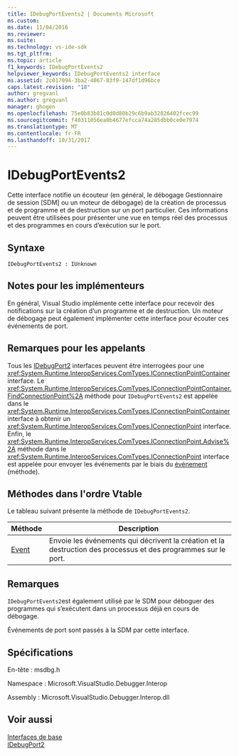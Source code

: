 ```yaml
---
title: IDebugPortEvents2 | Documents Microsoft
ms.custom: 
ms.date: 11/04/2016
ms.reviewer: 
ms.suite: 
ms.technology: vs-ide-sdk
ms.tgt_pltfrm: 
ms.topic: article
f1_keywords: IDebugPortEvents2
helpviewer_keywords: IDebugPortEvents2 interface
ms.assetid: 2c017094-3ba2-4067-83f9-147df1d96bce
caps.latest.revision: "18"
author: gregvanl
ms.author: gregvanl
manager: ghogen
ms.openlocfilehash: 75e0b83b81c0d0d80b29c6b9ab32826402fcec99
ms.sourcegitcommit: f40311056ea0b4677efcca74a285dbb0ce0e7974
ms.translationtype: MT
ms.contentlocale: fr-FR
ms.lasthandoff: 10/31/2017
---
```

# <a name="idebugportevents2"></a>IDebugPortEvents2
Cette interface notifie un écouteur (en général, le débogage Gestionnaire de session [SDM] ou un moteur de débogage) de la création de processus et de programme et de destruction sur un port particulier. Ces informations peuvent être utilisées pour présenter une vue en temps réel des processus et des programmes en cours d’exécution sur le port.  
  
## <a name="syntax"></a>Syntaxe  
  
```  
IDebugPortEvents2 : IUnknown  
```  
  
## <a name="notes-for-implementers"></a>Notes pour les implémenteurs  
 En général, Visual Studio implémente cette interface pour recevoir des notifications sur la création d’un programme et de destruction. Un moteur de débogage peut également implémenter cette interface pour écouter ces événements de port.  
  
## <a name="notes-for-callers"></a>Remarques pour les appelants  
 Tous les [IDebugPort2](../../../extensibility/debugger/reference/idebugport2.md) interfaces peuvent être interrogées pour une <xref:System.Runtime.InteropServices.ComTypes.IConnectionPointContainer> interface. Le <xref:System.Runtime.InteropServices.ComTypes.IConnectionPointContainer.FindConnectionPoint%2A> méthode pour `IDebugPortEvents2` est appelée dans le <xref:System.Runtime.InteropServices.ComTypes.IConnectionPointContainer> interface à obtenir un <xref:System.Runtime.InteropServices.ComTypes.IConnectionPoint> interface. Enfin, le <xref:System.Runtime.InteropServices.ComTypes.IConnectionPoint.Advise%2A> méthode dans le <xref:System.Runtime.InteropServices.ComTypes.IConnectionPoint> interface est appelée pour envoyer les événements par le biais du [événement](../../../extensibility/debugger/reference/idebugportevents2-event.md) (méthode).  
  
## <a name="methods-in-vtable-order"></a>Méthodes dans l'ordre Vtable  
 Le tableau suivant présente la méthode de `IDebugPortEvents2`.  
  
|Méthode|Description|  
|------------|-----------------|  
|[Event](../../../extensibility/debugger/reference/idebugportevents2-event.md)|Envoie les événements qui décrivent la création et la destruction des processus et des programmes sur le port.|  
  
## <a name="remarks"></a>Remarques  
 `IDebugPortEvents2`est également utilisé par le SDM pour déboguer des programmes qui s’exécutent dans un processus déjà en cours de débogage.  
  
 Événements de port sont passés à la SDM par cette interface.  
  
## <a name="requirements"></a>Spécifications  
 En-tête : msdbg.h  
  
 Namespace : Microsoft.VisualStudio.Debugger.Interop  
  
 Assembly : Microsoft.VisualStudio.Debugger.Interop.dll  
  
## <a name="see-also"></a>Voir aussi  
 [Interfaces de base](../../../extensibility/debugger/reference/core-interfaces.md)   
 [IDebugPort2](../../../extensibility/debugger/reference/idebugport2.md)